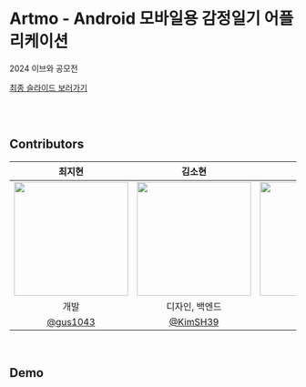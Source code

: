 # Artmo - Android 모바일용 감정일기 어플리케이션
2024 이브와 공모전 

[최종 슬라이드 보러가기](//)  
<br/>    

<br/>    


 ## Contributors 
|최지현|김소현|오수연|채기웅|
|:---:|:---:|:---:|:---:|
<img src="https://avatars.githubusercontent.com/u/80878955?v=4" width="200px">|<img src="https://avatars.githubusercontent.com/u/63898043?v=4" width="200px">|<img src="https://avatars.githubusercontent.com/u/97380428?v=4" width="200px">|<img src="https://avatars.githubusercontent.com/u/77622897?v=4" width="200px">|
|개발|디자인, 백엔드|백엔드|백엔드|
|[@gus1043](https://github.com/gus1043)|[@KimSH39](https://github.com/KimSH39)|[@otndus](https://github.com/otndus)|[@dipito](https://github.com/Gi-Woong)|

<br/>     
   

## Demo
